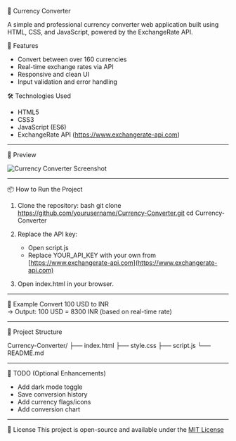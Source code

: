 💱 Currency Converter

A simple and professional currency converter web application built using HTML, CSS, and JavaScript, powered by the ExchangeRate API.

🚀 Features
- Convert between over 160 currencies
- Real-time exchange rates via API
- Responsive and clean UI
- Input validation and error handling

🛠 Technologies Used
- HTML5
- CSS3
- JavaScript (ES6)
- ExchangeRate API (https://www.exchangerate-api.com)

---

📸 Preview

![Currency Converter Screenshot](<img width="1920" height="1080" alt="Screenshot 2025-09-17 194037" src="https://github.com/user-attachments/assets/db362ca7-adf6-4aa0-90c4-18e1043c2beb" />
)

---

📦 How to Run the Project

1. Clone the repository:
   bash
   git clone https://github.com/yourusername/Currency-Converter.git
   cd Currency-Converter
   

2. Replace the API key:
   - Open script.js
   - Replace YOUR_API_KEY with your own from [https://www.exchangerate-api.com](https://www.exchangerate-api.com)

3. Open index.html in your browser.

---

📝 Example
Convert 100 USD to INR  
→ Output: 100 USD = 8300 INR (based on real-time rate)

---

📁 Project Structure

Currency-Converter/
├── index.html
├── style.css
├── script.js
└── README.md


---

📌 TODO (Optional Enhancements)
- Add dark mode toggle
- Save conversion history
- Add currency flags/icons
- Add conversion chart

---

🤝 License
This project is open-source and available under the [MIT License](LICENSE)
